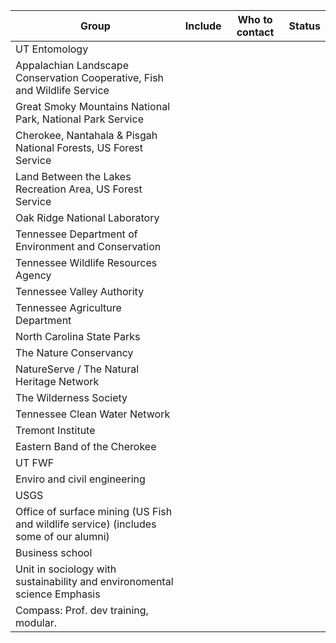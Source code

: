 | Group | Include | Who to contact | Status |
| ----    | ----      | ----             | ----    |
| UT Entomology |  |  |  |
| Appalachian Landscape Conservation Cooperative, Fish and Wildlife Service | | | |
| Great Smoky Mountains National Park, National Park Service | | | |
| Cherokee, Nantahala & Pisgah National Forests,  US Forest Service | | | |
| Land Between the Lakes Recreation Area, US Forest Service | | | |
| Oak Ridge National Laboratory | | | |
| Tennessee Department of Environment and Conservation | | | |
| Tennessee Wildlife Resources Agency | | | |
| Tennessee Valley Authority | | | |
| Tennessee Agriculture Department | | | |
| North Carolina State Parks | | | |
| The Nature Conservancy | | | |
| NatureServe / The Natural Heritage Network | | | |
| The Wilderness Society | | | |
| Tennessee Clean Water Network | | | |
| Tremont Institute | | | |
| Eastern Band of the Cherokee | | | |
| UT FWF | | | |
| Enviro and civil engineering | | | |
| USGS | | | |
| Office of surface mining (US Fish and wildlife service) (includes some of our alumni) | | | |
| Business school | | | |
| Unit in sociology with sustainability and environomental science Emphasis | | | |
| Compass: Prof. dev training, modular. | | | |
